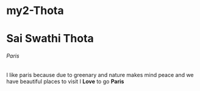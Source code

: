 # my2-Thota
# Sai Swathi Thota
###### Paris
I like paris because due to greenary and nature makes mind peace and we have beautiful places to visit
I **Love** to go **Paris**